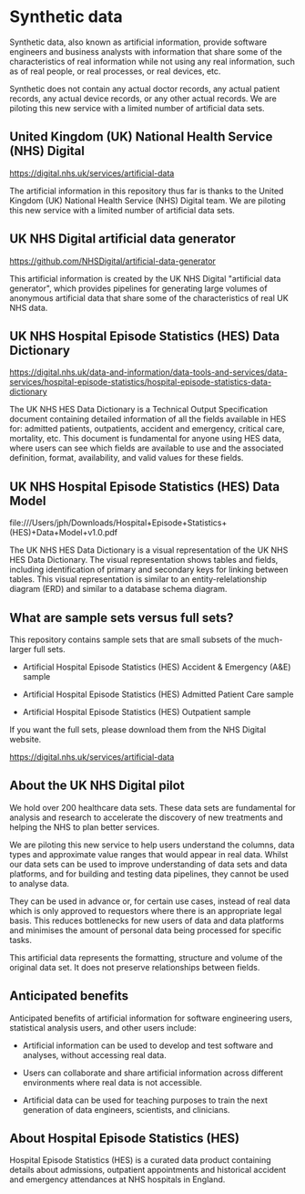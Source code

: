 # Synthetic data

Synthetic data, also known as artificial information, provide software engineers
and business analysts with information that share some of the characteristics of
real information while not using any real information, such as of real people,
or real processes, or real devices, etc.

Synthetic does not contain any actual doctor records, any actual patient
records, any actual device records, or any other actual records. We are piloting
this new service with a limited number of artificial data sets.

## United Kingdom (UK) National Health Service (NHS) Digital

<https://digital.nhs.uk/services/artificial-data>

The artificial information in this repository thus far is thanks to the United
Kingdom (UK) National Health Service (NHS) Digital team. We are piloting this
new service with a limited number of artificial data sets.

## UK NHS Digital artificial data generator

<https://github.com/NHSDigital/artificial-data-generator>

This artificial information is created by the UK NHS Digital "artificial data
generator", which provides pipelines for generating large volumes of anonymous
artificial data that share some of the characteristics of real UK NHS data.

## UK NHS Hospital Episode Statistics (HES) Data Dictionary

<https://digital.nhs.uk/data-and-information/data-tools-and-services/data-services/hospital-episode-statistics/hospital-episode-statistics-data-dictionary>

The UK NHS HES Data Dictionary is a Technical Output Specification document
containing detailed information of all the fields available in HES for: admitted
patients,  outpatients, accident and emergency, critical care, mortality, etc.
This document is fundamental for anyone using HES data, where users can see
which fields are available to use and the associated definition, format,
availability, and valid values for these fields.

## UK NHS Hospital Episode Statistics (HES) Data Model

file:///Users/jph/Downloads/Hospital+Episode+Statistics+(HES)+Data+Model+v1.0.pdf

The UK NHS HES Data Dictionary is a visual representation of the UK NHS HES Data
Dictionary. The visual representation shows tables and fields, including
identification of primary and secondary keys for linking between tables. This
visual representation is similar to an entity-relelationship diagram (ERD) and
similar to a database schema diagram.

## What are sample sets versus full sets?

This repository contains sample sets that are small subsets of the much-larger full sets.

* Artificial Hospital Episode Statistics (HES) Accident & Emergency (A&E) sample

* Artificial Hospital Episode Statistics (HES) Admitted Patient Care sample

* Artificial Hospital Episode Statistics (HES) Outpatient sample

If you want the full sets, please download them from the NHS Digital website.

<https://digital.nhs.uk/services/artificial-data>

## About the UK NHS Digital pilot

We hold over 200 healthcare data sets. These data sets are fundamental for
analysis and research to accelerate the discovery of new treatments and helping
the NHS to plan better services.

We are piloting this new service to help users understand the columns, data
types and approximate value ranges that would appear in real data. Whilst our
data sets can be used to improve understanding of data sets and data platforms,
and for building and testing data pipelines, they cannot be used to analyse
data.

They can be used in advance or, for certain use cases, instead of real data
which is only approved to requestors where there is an appropriate legal basis.
This reduces bottlenecks for new users of data and data platforms and minimises
the amount of personal data being processed for specific tasks.

This artificial data represents the formatting, structure and volume of the
original data set. It does not preserve relationships between fields.

## Anticipated benefits

Anticipated benefits of artificial information for software engineering users,
statistical analysis users, and other users include:

* Artificial information can be used to develop and test software and analyses,
  without accessing real data.

* Users can collaborate and share artificial information across different
  environments where real data is not accessible.

* Artificial data can be used for teaching purposes to train the next generation
  of data engineers, scientists, and clinicians.

## About Hospital Episode Statistics (HES)

Hospital Episode Statistics (HES) is a curated data product containing details
about admissions, outpatient appointments and historical accident and emergency
attendances at NHS hospitals in England.
